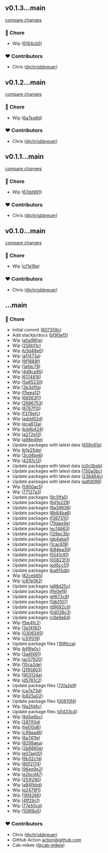 
## v0.1.3...main

[compare changes](https://github.com/stacksjs/ts-pkgx/compare/v0.1.3...main)

### 🏡 Chore

- Wip ([6164cb5](https://github.com/stacksjs/ts-pkgx/commit/6164cb5))

### ❤️ Contributors

- Chris ([@chrisbbreuer](https://github.com/chrisbbreuer))

## v0.1.2...main

[compare changes](https://github.com/stacksjs/ts-pkgx/compare/v0.1.2...main)

### 🏡 Chore

- Wip ([6a7ea9d](https://github.com/stacksjs/ts-pkgx/commit/6a7ea9d))

### ❤️ Contributors

- Chris ([@chrisbbreuer](https://github.com/chrisbbreuer))

## v0.1.1...main

[compare changes](https://github.com/stacksjs/ts-pkgx/compare/v0.1.1...main)

### 🏡 Chore

- Wip ([67dd991](https://github.com/stacksjs/ts-pkgx/commit/67dd991))

### ❤️ Contributors

- Chris ([@chrisbbreuer](https://github.com/chrisbbreuer))

## v0.1.0...main

[compare changes](https://github.com/stacksjs/ts-pkgx/compare/v0.1.0...main)

### 🏡 Chore

- Wip ([cf1e19e](https://github.com/stacksjs/ts-pkgx/commit/cf1e19e))

### ❤️ Contributors

- Chris ([@chrisbbreuer](https://github.com/chrisbbreuer))

## ...main


### 🏡 Chore

- Initial commit ([807359c](https://github.com/stacksjs/ts-pkgx/commit/807359c))
- Add stackjs/docs ([bf90ef5](https://github.com/stacksjs/ts-pkgx/commit/bf90ef5))
- Wip ([a0a980e](https://github.com/stacksjs/ts-pkgx/commit/a0a980e))
- Wip ([256b11c](https://github.com/stacksjs/ts-pkgx/commit/256b11c))
- Wip ([b3d49e0](https://github.com/stacksjs/ts-pkgx/commit/b3d49e0))
- Wip ([a11473a](https://github.com/stacksjs/ts-pkgx/commit/a11473a))
- Wip ([9f1888f](https://github.com/stacksjs/ts-pkgx/commit/9f1888f))
- Wip ([1afdc79](https://github.com/stacksjs/ts-pkgx/commit/1afdc79))
- Wip ([4d9ca95](https://github.com/stacksjs/ts-pkgx/commit/4d9ca95))
- Wip ([6174818](https://github.com/stacksjs/ts-pkgx/commit/6174818))
- Wip ([5a95230](https://github.com/stacksjs/ts-pkgx/commit/5a95230))
- Wip ([3b3d1fa](https://github.com/stacksjs/ts-pkgx/commit/3b3d1fa))
- Wip ([f5eea12](https://github.com/stacksjs/ts-pkgx/commit/f5eea12))
- Wip ([66563f1](https://github.com/stacksjs/ts-pkgx/commit/66563f1))
- Wip ([2696753](https://github.com/stacksjs/ts-pkgx/commit/2696753))
- Wip ([8787f10](https://github.com/stacksjs/ts-pkgx/commit/8787f10))
- Wip ([f376efc](https://github.com/stacksjs/ts-pkgx/commit/f376efc))
- Wip ([addd52d](https://github.com/stacksjs/ts-pkgx/commit/addd52d))
- Wip ([eca813a](https://github.com/stacksjs/ts-pkgx/commit/eca813a))
- Wip ([bd4b424](https://github.com/stacksjs/ts-pkgx/commit/bd4b424))
- Wip ([a272e13](https://github.com/stacksjs/ts-pkgx/commit/a272e13))
- Wip ([a98e49e](https://github.com/stacksjs/ts-pkgx/commit/a98e49e))
- Update packages with latest data ([459c61e](https://github.com/stacksjs/ts-pkgx/commit/459c61e))
- Wip ([b1e25de](https://github.com/stacksjs/ts-pkgx/commit/b1e25de))
- Wip ([3cd4be6](https://github.com/stacksjs/ts-pkgx/commit/3cd4be6))
- Wip ([4297c12](https://github.com/stacksjs/ts-pkgx/commit/4297c12))
- Update packages with latest data ([c0c0beb](https://github.com/stacksjs/ts-pkgx/commit/c0c0beb))
- Update packages with latest data ([750a0bc](https://github.com/stacksjs/ts-pkgx/commit/750a0bc))
- Update packages with latest data ([238464c](https://github.com/stacksjs/ts-pkgx/commit/238464c))
- Update packages with latest data ([adfd096](https://github.com/stacksjs/ts-pkgx/commit/adfd096))
- Wip ([5900ac5](https://github.com/stacksjs/ts-pkgx/commit/5900ac5))
- Wip ([77127a3](https://github.com/stacksjs/ts-pkgx/commit/77127a3))
- Update packages ([9c5ffa5](https://github.com/stacksjs/ts-pkgx/commit/9c5ffa5))
- Update packages ([6d1e229](https://github.com/stacksjs/ts-pkgx/commit/6d1e229))
- Update packages ([9a39636](https://github.com/stacksjs/ts-pkgx/commit/9a39636))
- Update packages ([6b84ba6](https://github.com/stacksjs/ts-pkgx/commit/6b84ba6))
- Update packages ([f387310](https://github.com/stacksjs/ts-pkgx/commit/f387310))
- Update packages ([79dae9e](https://github.com/stacksjs/ts-pkgx/commit/79dae9e))
- Update packages ([ec14663](https://github.com/stacksjs/ts-pkgx/commit/ec14663))
- Update packages ([128ec3b](https://github.com/stacksjs/ts-pkgx/commit/128ec3b))
- Update packages ([ab4aba1](https://github.com/stacksjs/ts-pkgx/commit/ab4aba1))
- Update packages ([1cac819](https://github.com/stacksjs/ts-pkgx/commit/1cac819))
- Update packages ([b84ea30](https://github.com/stacksjs/ts-pkgx/commit/b84ea30))
- Update packages ([5541c91](https://github.com/stacksjs/ts-pkgx/commit/5541c91))
- Update packages ([00823f3](https://github.com/stacksjs/ts-pkgx/commit/00823f3))
- Update packages ([ed6cc51](https://github.com/stacksjs/ts-pkgx/commit/ed6cc51))
- Update packages ([ba915db](https://github.com/stacksjs/ts-pkgx/commit/ba915db))
- Wip ([82ceb65](https://github.com/stacksjs/ts-pkgx/commit/82ceb65))
- Wip ([c87e062](https://github.com/stacksjs/ts-pkgx/commit/c87e062))
- Update packages ([a88d25c](https://github.com/stacksjs/ts-pkgx/commit/a88d25c))
- Update packages ([ffe0ef8](https://github.com/stacksjs/ts-pkgx/commit/ffe0ef8))
- Update packages ([ef673c8](https://github.com/stacksjs/ts-pkgx/commit/ef673c8))
- Update packages ([1db1107](https://github.com/stacksjs/ts-pkgx/commit/1db1107))
- Update packages ([d9692c6](https://github.com/stacksjs/ts-pkgx/commit/d9692c6))
- Update packages ([0d038c3](https://github.com/stacksjs/ts-pkgx/commit/0d038c3))
- Update packages ([c8e9e64](https://github.com/stacksjs/ts-pkgx/commit/c8e9e64))
- Wip ([fbe4fc2](https://github.com/stacksjs/ts-pkgx/commit/fbe4fc2))
- Wip ([3e14182](https://github.com/stacksjs/ts-pkgx/commit/3e14182))
- Wip ([0306345](https://github.com/stacksjs/ts-pkgx/commit/0306345))
- Wip ([c51f019](https://github.com/stacksjs/ts-pkgx/commit/c51f019))
- Update package files ([199fcca](https://github.com/stacksjs/ts-pkgx/commit/199fcca))
- Wip ([bf9fe0c](https://github.com/stacksjs/ts-pkgx/commit/bf9fe0c))
- Wip ([3a4f491](https://github.com/stacksjs/ts-pkgx/commit/3a4f491))
- Wip ([ac57920](https://github.com/stacksjs/ts-pkgx/commit/ac57920))
- Wip ([10ca2de](https://github.com/stacksjs/ts-pkgx/commit/10ca2de))
- Wip ([2f95803](https://github.com/stacksjs/ts-pkgx/commit/2f95803))
- Wip ([903124a](https://github.com/stacksjs/ts-pkgx/commit/903124a))
- Wip ([d5761c2](https://github.com/stacksjs/ts-pkgx/commit/d5761c2))
- Update package files ([72fa2e9](https://github.com/stacksjs/ts-pkgx/commit/72fa2e9))
- Wip ([ca7a73d](https://github.com/stacksjs/ts-pkgx/commit/ca7a73d))
- Wip ([b825a02](https://github.com/stacksjs/ts-pkgx/commit/b825a02))
- Update package files ([00810f4](https://github.com/stacksjs/ts-pkgx/commit/00810f4))
- Wip ([9a2fd4c](https://github.com/stacksjs/ts-pkgx/commit/9a2fd4c))
- Update package files ([d1433c4](https://github.com/stacksjs/ts-pkgx/commit/d1433c4))
- Wip ([8d5e6bc](https://github.com/stacksjs/ts-pkgx/commit/8d5e6bc))
- Wip ([2811f0d](https://github.com/stacksjs/ts-pkgx/commit/2811f0d))
- Wip ([fe810d6](https://github.com/stacksjs/ts-pkgx/commit/fe810d6))
- Wip ([c99aad6](https://github.com/stacksjs/ts-pkgx/commit/c99aad6))
- Wip ([8a741fe](https://github.com/stacksjs/ts-pkgx/commit/8a741fe))
- Wip ([8299aea](https://github.com/stacksjs/ts-pkgx/commit/8299aea))
- Wip ([2b6860e](https://github.com/stacksjs/ts-pkgx/commit/2b6860e))
- Wip ([e07ae00](https://github.com/stacksjs/ts-pkgx/commit/e07ae00))
- Wip ([9b32c1d](https://github.com/stacksjs/ts-pkgx/commit/9b32c1d))
- Wip ([80f2174](https://github.com/stacksjs/ts-pkgx/commit/80f2174))
- Wip ([96ee9e2](https://github.com/stacksjs/ts-pkgx/commit/96ee9e2))
- Wip ([e2bcd47](https://github.com/stacksjs/ts-pkgx/commit/e2bcd47))
- Wip ([251f290](https://github.com/stacksjs/ts-pkgx/commit/251f290))
- Wip ([a84fbbd](https://github.com/stacksjs/ts-pkgx/commit/a84fbbd))
- Wip ([e2479f1](https://github.com/stacksjs/ts-pkgx/commit/e2479f1))
- Wip ([19f4266](https://github.com/stacksjs/ts-pkgx/commit/19f4266))
- Wip ([4ff29cf](https://github.com/stacksjs/ts-pkgx/commit/4ff29cf))
- Wip ([77e50cd](https://github.com/stacksjs/ts-pkgx/commit/77e50cd))
- Wip ([106f8e5](https://github.com/stacksjs/ts-pkgx/commit/106f8e5))

### ❤️ Contributors

- Chris ([@chrisbbreuer](https://github.com/chrisbbreuer))
- GitHub Action <action@github.com>
- Cab-mikee ([@cab-mikee](https://github.com/cab-mikee))


